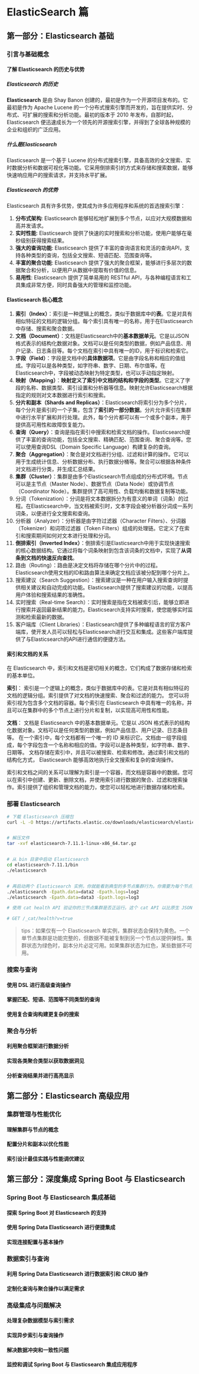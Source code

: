 # ElasticSearch 篇

## 第一部分：Elasticsearch 基础

### 引言与基础概念

#### 了解 Elasticsearch 的历史与优势

##### Elasticsearch 的历史

**Elasticsearch** 是由 Shay Banon 创建的，最初是作为一个开源项目发布的。它最初是作为 Apache Lucene 的一个分布式搜索引擎而开发的，旨在提供实时、分布式、可扩展的搜索和分析功能。最初的版本于 2010 年发布，自那时起，Elasticsearch 便迅速成长为一个领先的开源搜索引擎，并得到了全球各种规模的企业和组织的广泛应用。

##### 什么是Elasticsearch

Elasticsearch 是一个基于 Lucene 的分布式搜索引擎，具备高效的全文搜索、实时数据分析和数据可视化等功能。它采用倒排索引的方式来存储和搜索数据，能够快速响应用户的搜索请求，并支持水平扩展。

##### Elasticsearch 的优势

Elasticsearch 具有许多优势，使其成为许多应用程序和系统的首选搜索引擎：

1. **分布式架构**: Elasticsearch 能够轻松地扩展到多个节点，以应对大规模数据和高并发请求。
2. **实时性能**: Elasticsearch 提供了快速的实时搜索和分析功能，使用户能够在毫秒级别获得搜索结果。
3. **强大的查询功能**: Elasticsearch 提供了丰富的查询语言和灵活的查询API，支持各种类型的查询，包括全文搜索、短语匹配、范围查询等。
4. **丰富的聚合功能**: Elasticsearch 提供了强大的聚合框架，能够进行多层次的数据聚合和分析，以便用户从数据中提取有价值的信息。
5. **易用性**: Elasticsearch 提供了简单易用的 RESTful API，与各种编程语言和工具集成非常方便，同时具备强大的管理和监控功能。

#### Elasticsearch 核心概念

1. **索引（Index）**：索引是一种逻辑上的概念，类似于数据库中的**表**。它是对具有相似特征的文档的逻辑分组。每个索引具有唯一的名称，用于在Elasticsearch中存储、搜索和聚合数据。
2. **文档（Document）**：文档是Elasticsearch中的**基本数据单元**。它是以JSON格式表示的结构化数据对象。文档可以是任何类型的数据，例如产品信息、用户记录、日志条目等。每个文档在索引中具有唯一的ID，用于标识和检索它。
3. **字段（Field）**：字段是文档中的**具体数据项**。它是由字段名称和相应的值组成。字段可以是各种类型，如字符串、数字、日期、布尔值等。在Elasticsearch中，字段被动态映射为特定类型，也可以手动指定映射。
4. **映射（Mapping）**：**映射定义了索引中文档的结构和字段的类型**。它定义了字段的名称、数据类型、索引设置和分析器等信息。映射允许Elasticsearch根据指定的规则对文本数据进行索引和搜索。
5. **分片和副本（Shards and Replicas）**：Elasticsearch将索引分为多个分片，每个分片是索引的一个子集，包含了**索引的一部分数据**。分片允许索引在集群中进行水平扩展和并行处理。此外，每个分片都可以有一个或多个副本，用于提供高可用性和故障恢复能力。
6. **查询（Query）**：查询是指在索引中搜索和检索文档的操作。Elasticsearch提供了丰富的查询功能，包括全文搜索、精确匹配、范围查询、聚合查询等。您可以使用查询DSL（Domain Specific Language）构建复杂的查询。
7. **聚合（Aggregation）**：聚合是对文档进行分组、过滤和计算的操作。它可以用于生成统计信息、分析数据分布、执行数据分桶等。聚合可以根据各种条件对文档进行分类，并生成汇总结果。
8. **集群（Cluster）**：集群是由多个Elasticsearch节点组成的分布式环境。节点可以是主节点（Master Node）、数据节点（Data Node）或协调节点（Coordinator Node）。集群提供了高可用性、负载均衡和数据复制等功能。
9. 分词（Tokenization）：分词是将文本数据拆分为有意义的单词（词条）的过程。在Elasticsearch中，当文档被索引时，文本字段会被分析器分词成一系列词条，以便进行全文搜索和查询。
10. 分析器（Analyzer）：分析器是由字符过滤器（Character Filters）、分词器（Tokenizer）和词项过滤器（Token Filters）组成的处理链。它定义了在索引和搜索期间如何对文本进行处理和分词。
11. **倒排索引（Inverted Index）**：倒排索引是Elasticsearch中用于实现快速搜索的核心数据结构。它通过将每个词条映射到包含该词条的文档中，实现了**从词条到文档的快速反向查找**。
12. 路由（Routing）：路由是决定文档将存储在哪个分片中的过程。Elasticsearch使用文档的ID和路由算法来确定文档应该被分配到哪个分片上。
13. 搜索建议（Search Suggestion）：搜索建议是一种在用户输入搜索查询时提供相关建议和自动完成的功能。Elasticsearch提供了搜索建议的功能，以提高用户体验和搜索结果的准确性。
14. 实时搜索（Real-time Search）：实时搜索是指在文档被索引后，能够立即进行搜索并返回最新结果的能力。Elasticsearch支持实时搜索，使您能够实时监测和检索最新的数据。
15. 客户端库（Client Libraries）：Elasticsearch提供了多种编程语言的官方客户端库，使开发人员可以轻松与Elasticsearch进行交互和集成。这些客户端库提供了与Elasticsearch的API进行通信的便捷方法。

#### 索引和文档的关系

在 Elasticsearch 中，索引和文档是密切相关的概念，它们构成了数据存储和检索的基本单位。

**索引**： 索引是一个逻辑上的概念，类似于数据库中的表。它是对具有相似特征的文档的逻辑分组。索引提供了对文档的快速搜索、聚合和过滤的能力。 您可以将索引视为包含多个文档的容器。每个索引在 Elasticsearch 中具有唯一的名称，并且可以在集群中的多个节点上进行分片和复制，以实现高可用性和性能。

**文档**： 文档是 Elasticsearch 中的基本数据单元。它是以 JSON 格式表示的结构化数据对象。文档可以是任何类型的数据，例如产品信息、用户记录、日志条目等。 在一个索引中，每个文档都有一个唯一的 ID 来标识它。文档由一组字段组成，每个字段包含一个名称和相应的值。字段可以是各种类型，如字符串、数字、日期等。 文档存储在索引中，并且可以被搜索、检索和修改。通过索引和文档的结构化方式， Elasticsearch 能够高效地执行全文搜索和复杂的查询操作。

索引和文档之间的关系可以理解为索引是一个容器，而文档是容器中的数据。您可以在索引中创建、更新、删除文档，并使用索引进行数据的聚合、过滤和搜索操作。索引提供了组织和管理文档的能力，使您可以轻松地进行数据存储和检索。

### 部署 Elasticsearch

```bash
# 下载 Elasticsearch 压缩包
curl -L -O https://artifacts.elastic.co/downloads/elasticsearch/elasticsearch-7.11.1-linux-x86_64.tar.gz


# 解压文件
tar -xvf elasticsearch-7.11.1-linux-x86_64.tar.gz


# 从 bin 目录中启动 Elasticsearch
cd elasticsearch-7.11.1/bin
./elasticsearch


# 再启动两个 Elasticsearch 实例，你就能看到典型的多节点集群行为。你需要为每个节点指定唯一的数据和日志路径。
./elasticsearch -Epath.data=data2 -Epath.logs=log2
./elasticsearch -Epath.data=data3 -Epath.logs=log3

# 使用 cat health API 验证你的三节点集群是否正运行。这个 cat API 以比原生 JSON 更易读的格式返回关于集群和索引的信息。

# GET /_cat/health?v=true
```

> tips：如果仅有一个 Elasticsearch 单实例，集群状态会保持为黄色。一个单节点集群是功能完整的，但数据不能被复制到另一个节点以提供弹性。集群状态为绿色时，副本分片必定可用。如果集群状态为红色，某些数据不可用。

### **搜索与查询**

#### 使用 DSL 进行高级查询操作

#### 掌握匹配、短语、范围等不同类型的查询

#### 使用复合查询构建更复杂的搜索

### **聚合与分析**

#### 利用聚合框架进行数据分析

#### 实现各类聚合类型以获取数据洞见

#### 分析查询结果并进行高亮显示

## 第二部分：Elasticsearch 高级应用

### 集群管理与性能优化

#### 理解集群与节点的概念

#### 配置分片和副本以优化性能

#### 索引设计最佳实践与性能调优建议

## 第三部分：深度集成 Spring Boot 与 Elasticsearch

### **Spring Boot 与 Elasticsearch 集成基础**

#### 探索 Spring Boot 对 Elasticsearch 的支持

#### 使用 Spring Data Elasticsearch 进行便捷集成

#### 实现连接配置与基本操作

### **数据索引与查询**

#### 利用 Spring Data Elasticsearch 进行数据索引和 CRUD 操作

#### 定制化查询与聚合操作以满足需求

### **高级集成与问题解决**

#### 处理复杂数据模型与索引需求

#### 实现异步索引与查询操作

#### 解决数据冲突和一致性问题

#### 监控和调试 Spring Boot 与 Elasticsearch 集成应用程序